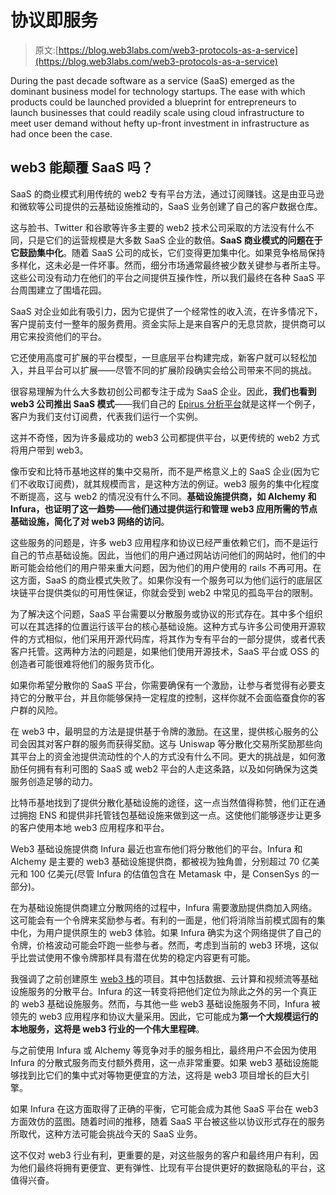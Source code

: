 # 协议即服务

> 原文:[https://blog.web3labs.com/web3-protocols-as-a-service](https://blog.web3labs.com/web3-protocols-as-a-service)

During the past decade software as a service (SaaS) emerged as the dominant business model for technology startups. The ease with which products could be launched provided a blueprint for entrepreneurs to launch businesses that could readily scale using cloud infrastructure to meet user demand without hefty up-front investment in infrastructure as had once been the case. 

## web3 能颠覆 SaaS 吗？

SaaS 的商业模式利用传统的 web2 专有平台方法，通过订阅赚钱。这是由亚马逊和微软等公司提供的云基础设施推动的，SaaS 业务创建了自己的客户数据仓库。

这与脸书、Twitter 和谷歌等许多主要的 web2 技术公司采取的方法没有什么不同，只是它们的运营规模是大多数 SaaS 企业的数倍。**SaaS 商业模式的问题在于它鼓励集中化**。随着 SaaS 公司的成长，它们变得更加集中化。如果竞争格局保持多样化，这未必是一件坏事。然而，细分市场通常最终被少数关键参与者所主导。这些公司没有动力在他们的平台之间提供互操作性，所以我们最终在各种 SaaS 平台周围建立了围墙花园。

SaaS 对企业如此有吸引力，因为它提供了一个经常性的收入流，在许多情况下，客户提前支付一整年的服务费用。资金实际上是来自客户的无息贷款，提供商可以用它来投资他们的平台。

它还使用高度可扩展的平台模型，一旦底层平台构建完成，新客户就可以轻松加入，并且平台可以扩展——尽管不同的扩展阶段确实会给公司带来不同的挑战。

很容易理解为什么大多数初创公司都专注于成为 SaaS 企业。因此，**我们也看到 web3 公司推出 SaaS 模式**——我们自己的 [Epirus 分析平台](https://www.web3labs.com/epirus-explorer?utm_campaign=Conor%20on%20Web3&utm_medium=email&utm_source=Revue%20newsletter)就是这样一个例子，客户为我们支付订阅费，代表我们运行一个实例。

这并不奇怪，因为许多最成功的 web3 公司都提供平台，以更传统的 web2 方式将用户带到 web3。

像币安和比特币基地这样的集中交易所，而不是严格意义上的 SaaS 企业(因为它们不收取订阅费)，就其规模而言，是这种方法的例证。web3 服务的集中化程度不断提高，这与 web2 的情况没有什么不同。**基础设施提供商，如 Alchemy 和 Infura，也证明了这一趋势——他们通过提供运行和管理 web3 应用所需的节点基础设施，简化了对 web3 网络的访问**。

这些服务的问题是，许多 web3 应用程序和协议已经严重依赖它们，而不是运行自己的节点基础设施。因此，当他们的用户通过网站访问他们的网站时，他们的中断可能会给他们的用户带来重大问题，因为他们的用户使用的 rails 不再可用。在这方面，SaaS 的商业模式失败了。如果你没有一个服务可以为他们运行的底层区块链平台提供类似的可用性保证，你就会受到 web2 中常见的孤岛平台的限制。

为了解决这个问题，SaaS 平台需要以分散服务或协议的形式存在。其中多个组织可以在其选择的位置运行该平台的核心基础设施。这种方式与许多公司使用开源软件的方式相似，他们采用开源代码库，将其作为专有平台的一部分提供，或者代表客户托管。这两种方法的问题是，如果他们使用开源技术，SaaS 平台或 OSS 的创造者可能很难将他们的服务货币化。

如果你希望分散你的 SaaS 平台，你需要确保有一个激励，让参与者觉得有必要支持它的分散平台，并且你能够保持一定程度的控制，这样你就不会面临蚕食你的客户群的风险。

在 web3 中，最明显的方法是提供基于令牌的激励。在这里，提供核心服务的公司会因其对客户群的服务而获得奖励。这与 Uniswap 等分散化交易所奖励那些向其平台上的资金池提供流动性的个人的方式没有什么不同。更大的挑战是，如何激励任何拥有有利可图的 SaaS 或 web2 平台的人走这条路，以及如何确保为这类服务创造足够的动力。

比特币基地找到了提供分散化基础设施的途径，这一点当然值得称赞，他们正在通过拥抱 ENS 和提供非托管钱包基础设施来做到这一点。这使他们能够逐步让更多的客户使用本地 web3 应用程序和平台。

Web3 基础设施提供商 Infura 最近也宣布他们将分散他们的平台。Infura 和 Alchemy 是主要的 web3 基础设施提供商，都被视为独角兽，分别超过 70 亿美元和 100 亿美元(尽管 Infura 的估值包含在 Metamask 中，是 ConsenSys 的一部分)。

在为基础设施提供商建立分散网络的过程中，Infura 需要激励提供商加入网络。这可能会有一个令牌来奖励参与者。有利的一面是，他们将消除当前模式固有的集中化，为用户提供原生的 web3 体验。如果 Infura 确实为这个网络提供了自己的令牌，价格波动可能会吓跑一些参与者。然而，考虑到当前的 web3 环境，这似乎比尝试使用不像令牌那样具有潜在优势的稳定内容更有可能。

我强调了之前创建原生 [web3 栈](https://writing.conorsvensson.com/issues/the-web3-stack-1029324?utm_campaign=Conor%20on%20Web3&utm_medium=email&utm_source=Revue%20newsletter)的项目。其中包括数据、云计算和视频流等基础设施服务的分散平台。Infura 的这一转变将把他们定位为除此之外的另一个真正的 web3 基础设施服务。然而，与其他一些 web3 基础设施服务不同，Infura 被领先的 web3 应用程序和协议大量采用。因此，它可能成为**第一个大规模运行的本地服务，这将是 web3 行业的一个伟大里程碑**。

与之前使用 Infura 或 Alchemy 等竞争对手的服务相比，最终用户不会因为使用 Infura 的分散式服务而支付额外费用，这一点非常重要。如果 web3 基础设施能够找到比它们的集中式对等物更便宜的方法，这将是 web3 项目增长的巨大引擎。

如果 Infura 在这方面取得了正确的平衡，它可能会成为其他 SaaS 平台在 web3 方面效仿的蓝图。随着时间的推移，随着 SaaS 平台被这些以协议形式存在的服务所取代，这种方法可能会挑战今天的 SaaS 业务。

这不仅对 web3 行业有利，更重要的是，对这些服务的客户和最终用户有利，因为他们最终将拥有更便宜、更有弹性、比现有平台提供更好的数据隐私的平台，这值得兴奋。